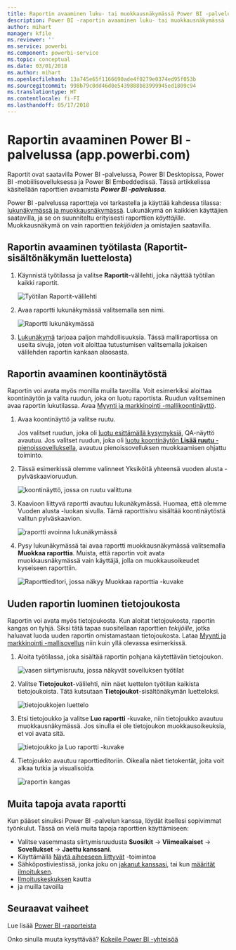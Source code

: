 ```yaml
---
title: Raportin avaaminen luku- tai muokkausnäkymässä Power BI -palvelussa
description: Power BI -raportin avaaminen luku- tai muokkausnäkymässä
author: mihart
manager: kfile
ms.reviewer: ''
ms.service: powerbi
ms.component: powerbi-service
ms.topic: conceptual
ms.date: 03/01/2018
ms.author: mihart
ms.openlocfilehash: 13a745e65f1166690ade4f0279e0374ed95f053b
ms.sourcegitcommit: 998b79c0dd46d0e5439888b83999945ed1809c94
ms.translationtype: HT
ms.contentlocale: fi-FI
ms.lasthandoff: 05/17/2018
---
```

# <a name="open-a-report-in-power-bi-service-apppowerbicom"></a>Raportin avaaminen Power BI -palvelussa (app.powerbi.com)
Raportit ovat saatavilla Power BI -palvelussa, Power BI Desktopissa, Power BI -mobiilisovelluksessa ja Power BI Embeddedissä. Tässä artikkelissa käsitellään raporttien avaamista ***Power BI -palvelussa***.

Power BI -palvelussa raportteja voi tarkastella ja käyttää kahdessa tilassa: [lukunäkymässä ja muokkausnäkymässä](service-reading-view-and-editing-view.md). Lukunäkymä on kaikkien käyttäjien saatavilla, ja se on suunniteltu erityisesti raporttien *käyttäjille*. Muokkausnäkymä on vain raporttien *tekijöiden* ja omistajien saatavilla. 

## <a name="open-a-report-from-a-workspace-via-the-reports-content-view-list"></a>Raportin avaaminen työtilasta (**Raportit**-sisältönäkymän luettelosta)

1. Käynnistä työtilassa ja valitse **Raportit**-välilehti, joka näyttää työtilan kaikki raportit.  
   
   ![Työtilan Raportit-välilehti](media/service-report-open/power-bi-open-report.png)
2. Avaa raportti lukunäkymässä valitsemalla sen nimi.  
   
    ![Raportti lukunäkymässä](media/service-report-open/power-bi-reading-view.png)
3. [Lukunäkymä](service-reading-view-and-editing-view.md) tarjoaa paljon mahdollisuuksia.  Tässä malliraportissa on useita sivuja, joten voit aloittaa tutustumisen valitsemalla jokaisen välilehden raportin kankaan alaosasta. 

## <a name="open-a-report-from-a-dashboard"></a>Raportin avaaminen koontinäytöstä
Raportin voi avata myös monilla muilla tavoilla. Voit esimerkiksi aloittaa koontinäytön ja valita ruudun, joka on luotu raportista.  Ruudun valitseminen avaa raportin lukutilassa. Avaa [Myynti ja markkinointi -mallikoontinäyttö](sample-datasets.md).

1. Avaa koontinäyttö ja valitse ruutu.

   Jos valitset ruudun, joka oli [luotu esittämällä kysymyksiä](service-dashboard-pin-tile-from-q-and-a.md), QA-näyttö avautuu. Jos valitset ruudun, joka oli [luotu koontinäytön **Lisää ruutu** -pienoissovelluksella](service-dashboard-add-widget.md), avautuu pienoissovelluksen muokkaamisen ohjattu toiminto.  

2.  Tässä esimerkissä olemme valinneet Yksiköitä yhteensä vuoden alusta -pylväskaavioruudun.

    ![koontinäyttö, jossa on ruutu valittuna](media/service-report-open/power-bi-dashboard.png)

3.  Kaavioon liittyvä raportti avautuu lukunäkymässä. Huomaa, että olemme Vuoden alusta -luokan sivulla. Tämä raporttisivu sisältää koontinäytöstä valitun pylväskaavion.

    ![raportti avoinna lukunäkymässä](media/service-report-open/power-bi-report.png)

4. Pysy lukunäkymässä tai avaa raportti muokkausnäkymässä valitsemalla **Muokkaa raporttia**. Muista, että raportin voit avata muokkausnäkymässä vain käyttäjä, jolla on muokkausoikeudet kyseiseen raporttiin.

    ![Raporttieditori, jossa näkyy Muokkaa raporttia -kuvake](media/service-report-open/power-bi-edit-report.png)

## <a name="create-a-brand-new-report-from-a-dataset"></a>Uuden raportin luominen tietojoukosta
Raportin voi avata myös tietojoukosta. Kun aloitat tietojoukosta, raportin kangas on tyhjä. Siksi tätä tapaa suositellaan raporttien *tekijöille*, jotka haluavat luoda uuden raportin omistamastaan tietojoukosta. Lataa [Myynti ja markkinointi -mallisovellus](sample-datasets.md) niin kuin yllä olevassa esimerkissä.

1. Aloita työtilassa, joka sisältää raportin pohjana käytettävän tietojoukon.

   ![vasen siirtymisruutu, jossa näkyvät sovelluksen työtilat](media/service-report-open/power-bi-workspace.png)

2. Valitse **Tietojoukot**-välilehti, niin näet luettelon työtilan kaikista tietojoukoista. Tätä kutsutaan **Tietojoukot**-sisältönäkymän luetteloksi.
   
   ![tietojoukkojen luettelo](media/service-report-open/power-bi-dataset.png)

1. Etsi tietojoukko ja valitse **Luo raportti** -kuvake, niin tietojoukko avautuu muokkausnäkymässä. Jos sinulla ei ole tietojoukon muokkausoikeuksia, et voi avata sitä. 
   
    ![tietojoukko ja Luo raportti -kuvake](media/service-report-open/power-bi-create-report.png)

3. Tietojoukko avautuu raporttieditoriin. Oikealla näet tietokentät, joita voit alkaa tutkia ja visualisoida. 

   ![raportin kangas](media/service-report-open/power-bi-blank-canvas.png)

##  <a name="still-more-ways-to-open-a-report"></a>Muita tapoja avata raportti
Kun pääset sinuiksi Power BI -palvelun kanssa, löydät itsellesi sopivimmat työnkulut. Tässä on vielä muita tapoja raporttien käyttämiseen:
- Valitse vasemmasta siirtymisruudusta **Suosikit** -> **Viimeaikaiset** -> **Sovellukset** -> **Jaettu kanssani**. 
- Käyttämällä [Näytä aiheeseen liittyvät](service-related-content.md) -toimintoa
- Sähköpostiviestissä, jonka joku on [jakanut kanssasi](service-share-reports.md), tai kun [määrität ilmoituksen](service-set-data-alerts.md).    
- [Ilmoituskeskuksen](service-notification-center.md) kautta    
- ja muilla tavoilla

## <a name="next-steps"></a>Seuraavat vaiheet
Lue lisää [Power BI -raporteista](service-reports.md)

Onko sinulla muuta kysyttävää? [Kokeile Power BI -yhteisöä](http://community.powerbi.com/)  

